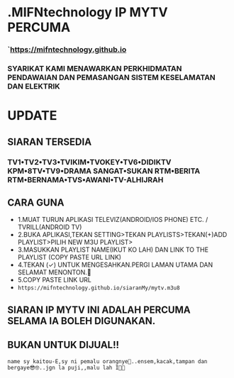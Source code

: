 # .MIFNtechnology IP MYTV PERCUMA
### `https://mifntechnology.github.io
### SYARIKAT KAMI MENAWARKAN PERKHIDMATAN PENDAWAIAN DAN PEMASANGAN SISTEM KESELAMATAN DAN ELEKTRIK

# UPDATE
## SIARAN TERSEDIA
### TV1•TV2•TV3•TVIKIM•TVOKEY•TV6•DIDIKTV KPM•8TV•TV9•DRAMA SANGAT•SUKAN RTM•BERITA RTM•BERNAMA•TVS•AWANI•TV-ALHIJRAH


## CARA GUNA 
* 1.MUAT TURUN APLIKASI TELEVIZ(ANDROID/IOS PHONE) ETC. / TVRILL(ANDROID TV)
* 2.BUKA APLIKASI,TEKAN SETTING>TEKAN PLAYLISTS>TEKAN(+)ADD PLAYLIST>PILIH NEW M3U PLAYLIST>
* 3.MASUKKAN PLAYLIST NAME(IKUT KO LAH) DAN LINK TO THE PLAYLIST (COPY PASTE URL LINK)
* 4.TEKAN (✓) UNTUK MENGESAHKAN.PERGI LAMAN UTAMA DAN SELAMAT MENONTON.🥳
* 5.COPY PASTE LINK URL
* `https://mifntechnology.github.io/siaranMy/mytv.m3u8`

## SIARAN IP MYTV INI ADALAH PERCUMA SELAMA IA BOLEH DIGUNAKAN.
## BUKAN UNTUK DIJUAL!!



`name sy kaitou-E,sy ni pemalu orangnye🙈..ensem,kacak,tampan dan bergaye😎🤓..jgn la puji,,malu lah I🙈🙉`
